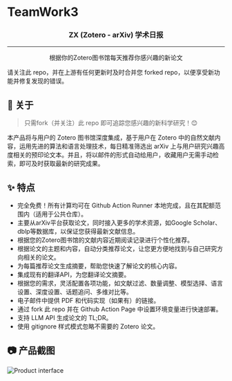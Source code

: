 # TeamWork3
<h3 align="center">ZX (Zotero - arXiv) 学术日报</h3>

---

<p align="center"> 根据你的Zotero图书馆每天推荐你感兴趣的新论文
    <br> 
</p>
请关注此 repo，并在上游有任何更新时及时合并您 forked repo，以便享受新功能并修复发现的错误。

## 🧐 关于 <a name = "about"></a>

> 只需fork（并关注）此 repo 即可追踪您感兴趣的新科学研究！😊

本产品将与用户的 Zotero 图书馆深度集成，基于用户在 Zotero 中的自然文献内容，运用先进的算法和语言处理技术，每日精准筛选出 arXiv 上与用户研究兴趣高度相关的预印论文本。并且，将以邮件的形式自动给用户，收藏用户无需手动检索，即可及时获取最新的研究成果。

## ✨ 特点
- 完全免费！所有计算均可在 Github Action Runner 本地完成，且在其配额范围内（适用于公共仓库）。
- 主要从arXiv平台获取论文，同时接入更多的学术资源，如Google Scholar、dblp等数据库，以保证您获得最新文献信息。
- 根据您的Zotero图书馆的文献内容近期阅读记录进行个性化推荐。
- 根据论文的主题和内容，自动分类推荐论文，让您更方便地找到与自己研究方向相关的论文。
- 为每篇推荐论文生成摘要，帮助您快速了解论文的核心内容。
- 集成现有的翻译API，为您翻译论文摘要。
- 根据您的需求，灵活配置各项功能，如文献过滤、数量调整、模型选择、语言设置、深度设置、话题追问、多维对比等。
- 电子邮件中提供 PDF 和代码实现（如果有）的链接。
- 通过 fork 此 repo 并在 Github Action Page 中设置环境变量进行快速部署。
- 支持 LLM API 生成论文的 TL;DR。
- 使用 gitignore 样式模式忽略不需要的 Zotero 论文。

## 📷 产品截图
![Product interface](https://github.com/user-attachments/assets/24b169b5-e036-49e7-b89f-7834c400c969)

